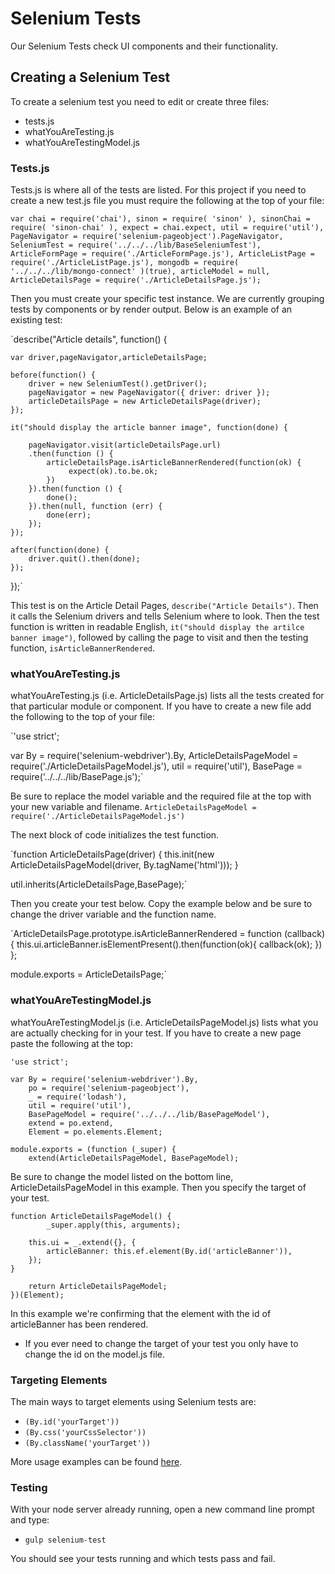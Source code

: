 # Selenium Tests

Our Selenium Tests check UI components and their functionality.

## Creating a Selenium Test

To create a selenium test you need to edit or create three files:
- tests.js
- whatYouAreTesting.js
- whatYouAreTestingModel.js

### Tests.js

Tests.js is where all of the tests are listed. For this project if you need to create a new test.js file you must require the following at the top of your file:

`var chai = require('chai'),
    sinon = require( 'sinon' ),
    sinonChai = require( 'sinon-chai' ),
    expect = chai.expect,
    util = require('util'),
    PageNavigator = require('selenium-pageobject').PageNavigator,
    SeleniumTest = require('../../../lib/BaseSeleniumTest'),
    ArticleFormPage = require('./ArticleFormPage.js'),
    ArticleListPage = require('./ArticleListPage.js'),
    mongodb = require( '../../../lib/mongo-connect' )(true),
    articleModel = null,
    ArticleDetailsPage = require('./ArticleDetailsPage.js');`

Then you must create your specific test instance. We are currently grouping tests by components or by render output.
Below is an example of an existing test:

`describe("Article details", function() {

    var driver,pageNavigator,articleDetailsPage;

    before(function() {
        driver = new SeleniumTest().getDriver();
        pageNavigator = new PageNavigator({ driver: driver });
        articleDetailsPage = new ArticleDetailsPage(driver);
    });

    it("should display the article banner image", function(done) {

        pageNavigator.visit(articleDetailsPage.url)
        .then(function () {
            articleDetailsPage.isArticleBannerRendered(function(ok) {
                 expect(ok).to.be.ok;
            })
        }).then(function () {
            done();
        }).then(null, function (err) {
            done(err);
        });
    });

    after(function(done) {
        driver.quit().then(done);
    });
});`

This test is on the Article Detail Pages, `describe("Article Details")`. Then it calls the Selenium drivers and tells Selenium where to look. Then the test function is written in readable English, `it("should display the artilce banner image")`, followed by calling the page to visit and then the testing function, `isArticleBannerRendered`.

### whatYouAreTesting.js

whatYouAreTesting.js (i.e. ArticleDetailsPage.js) lists all the tests created for that particular module or component. If you have to create a new file add the following to the top of your file:

`'use strict';

var By = require('selenium-webdriver').By,
    ArticleDetailsPageModel = require('./ArticleDetailsPageModel.js'),
    util = require('util'),
    BasePage = require('../../../lib/BasePage.js');`

Be sure to replace the model variable and the required file at the top with your new variable and filename. `ArticleDetailsPageModel = require('./ArticleDetailsPageModel.js')`

The next block of code initializes the test function.

`function ArticleDetailsPage(driver) {
    this.init(new ArticleDetailsPageModel(driver, By.tagName('html')));
}

util.inherits(ArticleDetailsPage,BasePage);`

Then you create your test below. Copy the example below and be sure to change the driver variable and the function name.

`ArticleDetailsPage.prototype.isArticleBannerRendered = function (callback) {
   this.ui.articleBanner.isElementPresent().then(function(ok){
        callback(ok);
   })
};

module.exports = ArticleDetailsPage;`

### whatYouAreTestingModel.js

whatYouAreTestingModel.js (i.e. ArticleDetailsPageModel.js) lists what you are actually checking for in your test. If you have to create a new page paste the following at the top:

    'use strict';

    var By = require('selenium-webdriver').By,
        po = require('selenium-pageobject'),
        _ = require('lodash'),
        util = require('util'),
        BasePageModel = require('../../../lib/BasePageModel'),
        extend = po.extend,
        Element = po.elements.Element;

    module.exports = (function (_super) {
        extend(ArticleDetailsPageModel, BasePageModel);

Be sure to change the model listed on the bottom line, ArticleDetailsPageModel in this example. Then you specify the target of your test.

    function ArticleDetailsPageModel() {
            _super.apply(this, arguments);

        this.ui = _.extend({}, {
            articleBanner: this.ef.element(By.id('articleBanner')),
        });
    }

        return ArticleDetailsPageModel;
    })(Element);

In this example we're confirming that the element with the id of articleBanner has been rendered.
* If you ever need to change the target of your test you only have to change the id on the model.js file.

### Targeting Elements

The main ways to target elements using Selenium tests are:

-  `(By.id('yourTarget'))`
-  `(By.css('yourCssSelector'))`
-  `(By.className('yourTarget'))`

More usage examples can be found [here](http://selenium.googlecode.com/git/docs/api/javascript/namespace_webdriver_By.html).

### Testing

With your node server already running, open a new command line prompt and type:

-  `gulp selenium-test`

You should see your tests running and which tests pass and fail.
